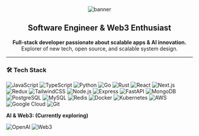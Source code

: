 <!-- Profile README for iam-abhishek-yadav -->

<div align="center">
  <img src="https://capsule-render.vercel.app/api?type=waving&color=0:3a86ff,100:8338ec&height=150&section=header&text=Hi%20there!%20I'm%20Abhishek%20👋&fontSize=25&fontAlignY=35" alt="banner"/>
  <h2>Software Engineer & Web3 Enthusiast</h2>
  <p>
    <b>Full-stack developer passionate about scalable apps & AI innovation.</b><br>
    Explorer of new tech, open source, and scalable system design.
  </p>
</div>

---

### 🛠️ Tech Stack
![JavaScript](https://img.shields.io/badge/-JavaScript-black?style=flat-square&logo=javascript)
![TypeScript](https://img.shields.io/badge/-TypeScript-3178c6?style=flat-square&logo=typescript&logoColor=white)
![Python](https://img.shields.io/badge/-Python-3776AB?style=flat-square&logo=python&logoColor=white)
![Go](https://img.shields.io/badge/-Go-00ADD8?style=flat-square&logo=go&logoColor=white)
![Rust](https://img.shields.io/badge/-Rust-000000?style=flat-square&logo=rust&logoColor=white)
![React](https://img.shields.io/badge/-React-20232a?style=flat-square&logo=react)
![Next.js](https://img.shields.io/badge/-Next.js-000?style=flat-square&logo=nextdotjs)
![Redux](https://img.shields.io/badge/-Redux-764ABC?style=flat-square&logo=redux)
![TailwindCSS](https://img.shields.io/badge/-Tailwind-06B6D4?style=flat-square&logo=tailwindcss)
![Node.js](https://img.shields.io/badge/-Node.js-43853d?style=flat-square&logo=node-dot-js&logoColor=white)
![Express](https://img.shields.io/badge/-Express-000000?style=flat-square&logo=express&logoColor=white)
![FastAPI](https://img.shields.io/badge/-FastAPI-009688?style=flat-square&logo=fastapi&logoColor=white)
![MongoDB](https://img.shields.io/badge/-MongoDB-4EA94B?style=flat-square&logo=mongodb&logoColor=white)
![PostgreSQL](https://img.shields.io/badge/-PostgreSQL-4169e1?style=flat-square&logo=postgresql&logoColor=white)
![MySQL](https://img.shields.io/badge/-MySQL-4479A1?style=flat-square&logo=mysql&logoColor=white)
![Redis](https://img.shields.io/badge/-Redis-DC382D?style=flat-square&logo=redis&logoColor=white)
![Docker](https://img.shields.io/badge/-Docker-2496ED?style=flat-square&logo=docker&logoColor=white)
![Kubernetes](https://img.shields.io/badge/-Kubernetes-326ce5?style=flat-square&logo=kubernetes&logoColor=white)
![AWS](https://img.shields.io/badge/-AWS-232F3E?style=flat-square&logo=amazonaws&logoColor=white)
![Google Cloud](https://img.shields.io/badge/-GCP-4285F4?style=flat-square&logo=googlecloud&logoColor=white)
![Git](https://img.shields.io/badge/-Git-F05032?style=flat-square&logo=git&logoColor=white)

**AI & Web3: (Currently exploring)**

![OpenAI](https://img.shields.io/badge/-OpenAI-412991?style=flat-square&logo=openai)
![Web3](https://img.shields.io/badge/-Web3-1c1c1c?style=flat-square&logo=web3dotjs)
